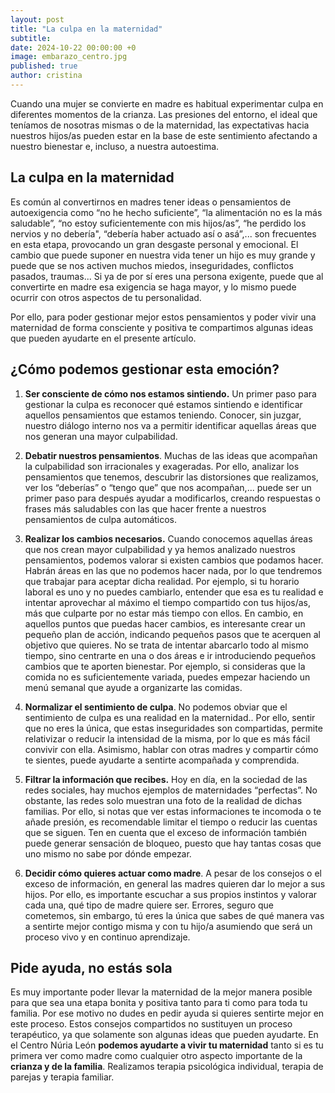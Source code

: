 ```yaml
---
layout: post
title: "La culpa en la maternidad"
subtitle: 
date: 2024-10-22 00:00:00 +0
image: embarazo_centro.jpg
published: true
author: cristina
---
```


Cuando una mujer se convierte en madre es habitual experimentar culpa en diferentes momentos de la crianza. Las presiones del entorno, el ideal que teníamos de nosotras mismas o de la maternidad, las expectativas hacia nuestros hijos/as pueden estar en la base de este sentimiento afectando a nuestro bienestar e, incluso, a nuestra autoestima.

<!-- more -->

## La culpa en la maternidad

Es común al convertirnos en madres tener ideas o pensamientos de autoexigencia como “no he hecho suficiente”, “la alimentación no es la más saludable”, “no estoy suficientemente con mis hijos/as”, “he perdido los nervios y no debería", “debería haber actuado así o asá”,... son frecuentes en esta etapa, provocando un gran desgaste personal y emocional. El cambio que puede suponer en nuestra vida tener un hijo es muy grande y puede que se nos activen muchos miedos, inseguridades, conflictos pasados, traumas... Si ya de por sí eres una persona exigente, puede que al convertirte en madre esa exigencia se haga mayor, y lo mismo puede ocurrir con otros aspectos de tu personalidad. 

Por ello, para poder gestionar mejor estos pensamientos y poder vivir una maternidad de forma consciente y positiva te compartimos algunas ideas que pueden ayudarte en el presente artículo.

## ¿Cómo podemos gestionar esta emoción?

1. **Ser consciente de cómo nos estamos sintiendo.** Un primer paso para gestionar la culpa es reconocer qué estamos sintiendo e identificar aquellos pensamientos que estamos teniendo. Conocer, sin juzgar, nuestro diálogo interno nos va a permitir identificar aquellas áreas que nos generan una mayor culpabilidad. 


2. **Debatir nuestros pensamientos**. Muchas de las ideas que acompañan la culpabilidad son irracionales y exageradas. Por ello, analizar los pensamientos que tenemos, descubrir las distorsiones que realizamos, ver los “deberías” o “tengo que” que nos acompañan,... puede ser un primer paso para después ayudar a modificarlos, creando respuestas o frases más saludables con las que hacer frente a nuestros pensamientos de culpa automáticos.


3. **Realizar los cambios necesarios.**  Cuando conocemos aquellas áreas que nos crean mayor culpabilidad y ya hemos analizado nuestros pensamientos, podemos valorar si existen cambios que podamos hacer. Habrán áreas en las que no podemos hacer nada, por lo que tendremos que trabajar para aceptar dicha realidad. Por ejemplo, si tu horario laboral es uno y no puedes cambiarlo, entender que esa es tu realidad e intentar aprovechar al máximo el tiempo compartido con tus hijos/as, más que culparte por no estar más tiempo con ellos. En cambio, en aquellos puntos que puedas hacer cambios, es interesante crear un pequeño plan de acción, indicando pequeños pasos que te acerquen al objetivo que quieres. No se trata de intentar abarcarlo todo al mismo tiempo, sino centrarte en una o dos áreas e ir introduciendo pequeños cambios que te aporten bienestar. Por ejemplo, si consideras que la comida no es suficientemente variada, puedes empezar haciendo un menú semanal que ayude a organizarte las comidas.


4. **Normalizar el sentimiento de culpa**. No podemos obviar que el sentimiento de culpa es una realidad en la maternidad.. Por ello, sentir que no eres la única, que estas inseguridades son compartidas, permite relativizar o reducir la intensidad de la misma, por lo que es más fácil convivir con ella. Asimismo, hablar con otras madres y compartir cómo te sientes, puede ayudarte a sentirte acompañada y comprendida. 


5. **Filtrar la información que recibes.** Hoy en día, en la sociedad de las redes sociales, hay muchos ejemplos de maternidades “perfectas”. No obstante, las redes solo muestran una foto de la realidad de dichas familias. Por ello, si notas que ver estas informaciones te incomoda o te añade presión, es recomendable limitar el tiempo o reducir las cuentas que se siguen. Ten en cuenta que el exceso de información también puede generar sensación de bloqueo, puesto que hay tantas cosas que uno mismo no sabe por dónde empezar.


6. **Decidir cómo quieres actuar como madre**. A pesar de los consejos o el exceso de información, en general las madres quieren dar lo mejor a sus hijos. Por ello, es importante escuchar a sus propios instintos y valorar cada una, qué tipo de madre quiere ser. Errores, seguro que cometemos, sin embargo, tú eres la única que sabes de qué manera vas a sentirte mejor contigo misma y con tu hijo/a asumiendo que será un proceso vivo y en continuo aprendizaje.

  
## Pide ayuda, no estás sola

Es muy importante poder llevar la maternidad de la mejor manera posible para que sea una etapa bonita y positiva tanto para ti como para toda tu familia. Por ese motivo no dudes en pedir ayuda si quieres sentirte mejor en este proceso. Estos consejos compartidos no sustituyen un proceso terapéutico, ya que solamente son algunas ideas que pueden ayudarte. En el Centro Núria León **podemos ayudarte a vivir tu maternidad** tanto si es tu primera ver como madre como cualquier otro aspecto importante de la **crianza y de la familia**. Realizamos terapia psicológica individual, terapia de parejas y terapia familiar.

